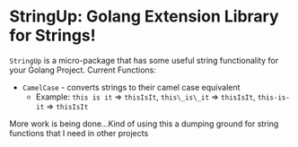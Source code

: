 # StringUp: Golang Extension Library for Strings!

`StringUp` is a micro-package that has some useful string functionality for your Golang Project.  Current Functions:

  + `CamelCase` - converts strings to their camel case equivalent
    + Example: `this is it` => `thisIsIt`, `this\_is\_it` => `thisIsIt`, `this-is-it` => `thisIsIt`

More work is being done...Kind of using this a dumping ground for string functions that I need in other projects
